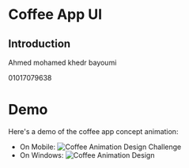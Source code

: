 # Coffee App UI

## Introduction
Ahmed mohamed khedr bayoumi



01017079638


# Demo
Here's a demo of the coffee app concept animation:

- On Mobile:
![Coffee Animation Design Challenge](demo.gif)
- On Windows: 
![Coffee Animation Design](windows_demo.gif)









